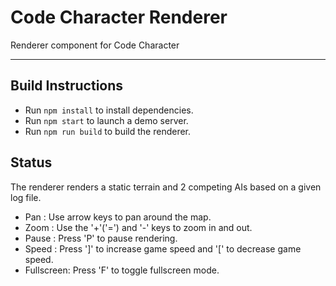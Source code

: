 # Code Character Renderer

Renderer component for Code Character

-------------------------------------------

## Build Instructions
- Run `npm install` to install dependencies.
- Run `npm start` to launch a demo server.
- Run `npm run build` to build the renderer.

## Status
The renderer renders a static terrain and 2 competing AIs based on a given log file.
- Pan  : Use arrow keys to pan around the map.
- Zoom : Use the '+'('=') and '-' keys to zoom in and out.
- Pause : Press 'P' to pause rendering.
- Speed : Press ']' to increase game speed and '[' to decrease game speed.
- Fullscreen: Press 'F' to toggle fullscreen mode.
